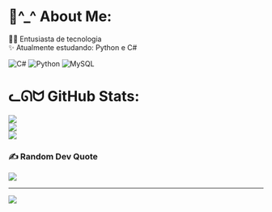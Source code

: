 # 🎀^_^ About Me:
👩‍💻 Entusiasta de tecnologia <br>✨ Atualmente estudando: Python e C#<br>


![C#](https://img.shields.io/badge/c%23-%23239120.svg?style=for-the-badge&logo=csharp&logoColor=white) ![Python](https://img.shields.io/badge/python-3670A0?style=for-the-badge&logo=python&logoColor=ffdd54) ![MySQL](https://img.shields.io/badge/mysql-4479A1.svg?style=for-the-badge&logo=mysql&logoColor=white)
# ᓚᘏᗢ GitHub Stats:
![](https://github-readme-stats.vercel.app/api?username=evelyn-benitez&theme=radical&hide_border=false&include_all_commits=false&count_private=false)<br/>
![](https://github-readme-streak-stats.herokuapp.com/?user=evelyn-benitez&theme=radical&hide_border=false)<br/>
![](https://github-readme-stats.vercel.app/api/top-langs/?username=evelyn-benitez&theme=radical&hide_border=false&include_all_commits=false&count_private=false&layout=compact)

### ✍️ Random Dev Quote
![](https://quotes-github-readme.vercel.app/api?type=horizontal&theme=radical)

---
[![](https://visitcount.itsvg.in/api?id=evelyn-benitez&icon=0&color=10)](https://visitcount.itsvg.in)
